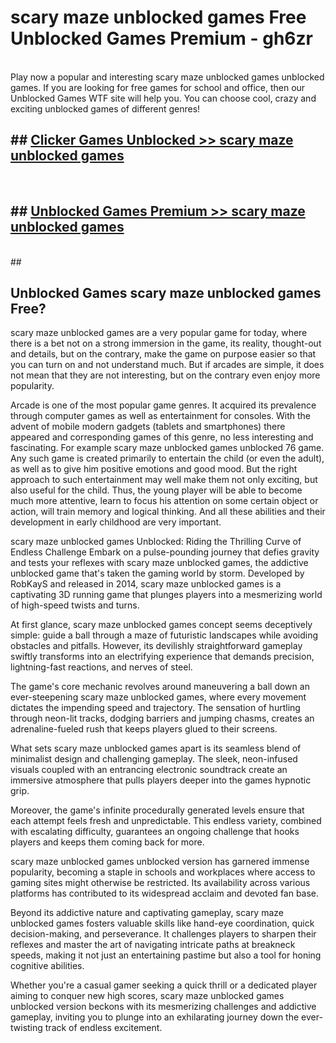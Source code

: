 # scary maze unblocked games  Free Unblocked Games Premium - gh6zr <br>
<br>
Play now a popular and interesting scary maze unblocked games unblocked games. If you are looking for free games for school and office, then our Unblocked Games WTF site will help you. You can choose cool, crazy and exciting unblocked games of different genres!


## ##  [Clicker Games Unblocked >> scary maze unblocked games](http://freeplayer.one?title=scary_maze_unblocked_games&ref=UGames)
  <br>

##  ## [Unblocked Games Premium >> scary maze unblocked games](http://freeplayer.one?title=scary_maze_unblocked_games&ref=UGames)
  <br>
  ##



## Unblocked Games scary maze unblocked games Free?

scary maze unblocked games are a very popular game for today, where there is a bet not on a strong immersion in the game, its reality, thought-out and details, but on the contrary, make the game on purpose easier so that you can turn on and not understand much. But if arcades are simple, it does not mean that they are not interesting, but on the contrary even enjoy more popularity.

Arcade is one of the most popular game genres. It acquired its prevalence through computer games as well as entertainment for consoles. With the advent of mobile modern gadgets (tablets and smartphones) there appeared and corresponding games of this genre, no less interesting and fascinating. For example scary maze unblocked games unblocked 76 game. Any such game is created primarily to entertain the child (or even the adult), as well as to give him positive emotions and good mood. But the right approach to such entertainment may well make them not only exciting, but also useful for the child. Thus, the young player will be able to become much more attentive, learn to focus his attention on some certain object or action, will train memory and logical thinking. And all these abilities and their development in early childhood are very important.

scary maze unblocked games Unblocked: Riding the Thrilling Curve of Endless Challenge
Embark on a pulse-pounding journey that defies gravity and tests your reflexes with scary maze unblocked games, the addictive unblocked game that's taken the gaming world by storm. Developed by RobKayS and released in 2014, scary maze unblocked games is a captivating 3D running game that plunges players into a mesmerizing world of high-speed twists and turns.

At first glance, scary maze unblocked games concept seems deceptively simple: guide a ball through a maze of futuristic landscapes while avoiding obstacles and pitfalls. However, its devilishly straightforward gameplay swiftly transforms into an electrifying experience that demands precision, lightning-fast reactions, and nerves of steel.

The game's core mechanic revolves around maneuvering a ball down an ever-steepening scary maze unblocked games, where every movement dictates the impending speed and trajectory. The sensation of hurtling through neon-lit tracks, dodging barriers and jumping chasms, creates an adrenaline-fueled rush that keeps players glued to their screens.

What sets scary maze unblocked games apart is its seamless blend of minimalist design and challenging gameplay. The sleek, neon-infused visuals coupled with an entrancing electronic soundtrack create an immersive atmosphere that pulls players deeper into the games hypnotic grip.

Moreover, the game's infinite procedurally generated levels ensure that each attempt feels fresh and unpredictable. This endless variety, combined with escalating difficulty, guarantees an ongoing challenge that hooks players and keeps them coming back for more.

scary maze unblocked games unblocked version has garnered immense popularity, becoming a staple in schools and workplaces where access to gaming sites might otherwise be restricted. Its availability across various platforms has contributed to its widespread acclaim and devoted fan base.

Beyond its addictive nature and captivating gameplay, scary maze unblocked games fosters valuable skills like hand-eye coordination, quick decision-making, and perseverance. It challenges players to sharpen their reflexes and master the art of navigating intricate paths at breakneck speeds, making it not just an entertaining pastime but also a tool for honing cognitive abilities.

Whether you're a casual gamer seeking a quick thrill or a dedicated player aiming to conquer new high scores, scary maze unblocked games unblocked version beckons with its mesmerizing challenges and addictive gameplay, inviting you to plunge into an exhilarating journey down the ever-twisting track of endless excitement.